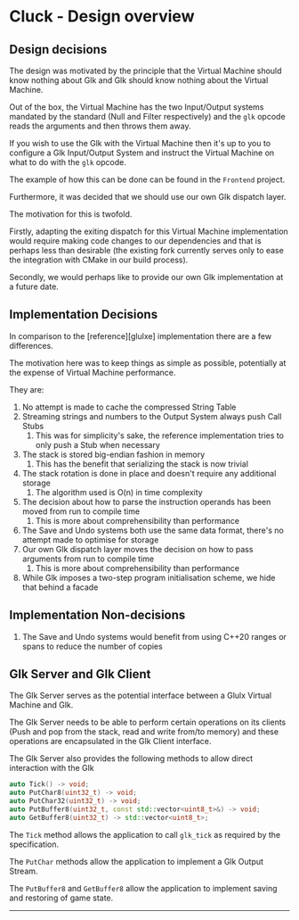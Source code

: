 # Cluck - Design overview

## Design decisions

The design was motivated by the principle that the Virtual Machine should know nothing about Glk and Glk should know
nothing about the Virtual Machine.

Out of the box, the Virtual Machine has the two Input/Output systems mandated by the standard
(Null and Filter respectively) and the `glk` opcode reads the arguments and then throws them away.

If you wish to use the Glk with the Virtual Machine then it's up to you to configure a Glk Input/Output System and
instruct the Virtual Machine on what to do with the `glk` opcode.

The example of how this can be done can be found in the `Frontend` project.

Furthermore, it was decided that we should use our own Glk dispatch layer.

The motivation for this is twofold.

Firstly, adapting the exiting dispatch for this Virtual Machine implementation would require
making code changes to our dependencies and that is perhaps less than desirable
(the existing fork currently serves only to ease the integration with CMake in our build process).

Secondly, we would perhaps like to provide our own Glk implementation at a future date.

## Implementation Decisions

In comparison to the [reference][glulxe] implementation there are a few differences.

The motivation here was to keep things as simple as possible, potentially at the expense of Virtual Machine performance.

They are:

1. No attempt is made to cache the compressed String Table
2. Streaming strings and numbers to the Output System always push Call Stubs
    1. This was for simplicity's sake, the reference implementation tries to only push a Stub when necessary
3. The stack is stored big-endian fashion in memory
    1. This has the benefit that serializing the stack is now trivial
4. The stack rotation is done in place and doesn't require any additional storage
    1. The algorithm used is O(n) in time complexity
5. The decision about how to parse the instruction operands has been moved from run to compile time
    1. This is more about comprehensibility than performance
6. The Save and Undo systems both use the same data format, there's no attempt made to optimise for storage
7. Our own Glk dispatch layer moves the decision on how to pass arguments from run to compile time
    1. This is more about comprehensibility than performance
8. While Glk imposes a two-step program initialisation scheme, we hide that behind a facade

## Implementation Non-decisions

1. The Save and Undo systems would benefit from using C++20 ranges or spans to reduce the number of copies

## Glk Server and Glk Client

The Glk Server serves as the potential interface between a Glulx Virtual Machine and Glk.

The Glk Server needs to be able to perform certain operations on its clients (Push and pop from the stack, read and
write from/to memory) and these operations are encapsulated in the Glk Client interface.

The Glk Server also provides the following methods to allow direct interaction with the Glk

```c++
auto Tick() -> void;
auto PutChar8(uint32_t) -> void;
auto PutChar32(uint32_t) -> void;
auto PutBuffer8(uint32_t, const std::vector<uint8_t>&) -> void;
auto GetBuffer8(uint32_t) -> std::vector<uint8_t>;
```

The `Tick` method allows the application to call `glk_tick` as required by the specification.

The `PutChar` methods allow the application to implement a Glk Output Stream.

The `PutBuffer8` and `GetBuffer8` allow the application to implement saving and restoring of game state.

***
[glulx]: https://eblong.com/zarf/glulx/